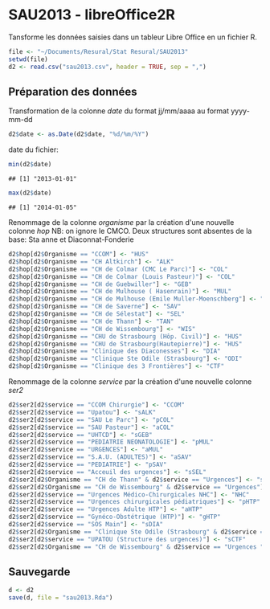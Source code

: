 SAU2013 - libreOffice2R
========================================================
Tansforme les données saisies dans un tableur Libre Office en un fichier R.


```r
file <- "~/Documents/Resural/Stat Resural/SAU2013"
setwd(file)
d2 <- read.csv("sau2013.csv", header = TRUE, sep = ",")
```

Préparation des données
------------------------
Transformation de la colonne *date* du format jj/mm/aaaa au format yyyy-mm-dd

```r
d2$date <- as.Date(d2$date, "%d/%m/%Y")
```

date du fichier:

```r
min(d2$date)
```

```
## [1] "2013-01-01"
```

```r
max(d2$date)
```

```
## [1] "2014-01-05"
```


Renommage de la colonne *organisme* par la création d'une nouvelle colonne *hop*
NB: on ignore le CMCO. Deux structures sont absentes de la base: Sta anne et Diaconnat-Fonderie

```r
d2$hop[d2$Organisme == "CCOM"] <- "HUS"
d2$hop[d2$Organisme == "CH Altkirch"] <- "ALK"
d2$hop[d2$Organisme == "CH de Colmar (CMC Le Parc)"] <- "COL"
d2$hop[d2$Organisme == "CH de Colmar (Louis Pasteur)"] <- "COL"
d2$hop[d2$Organisme == "CH de Guebwiller"] <- "GEB"
d2$hop[d2$Organisme == "CH de Mulhouse ( Hasenrain)"] <- "MUL"
d2$hop[d2$Organisme == "CH de Mulhouse (Emile Muller-Moenschberg"] <- "MUL"
d2$hop[d2$Organisme == "CH de Saverne"] <- "SAV"
d2$hop[d2$Organisme == "CH de Sélestat"] <- "SEL"
d2$hop[d2$Organisme == "CH de Thann"] <- "TAN"
d2$hop[d2$Organisme == "CH de Wissembourg"] <- "WIS"
d2$hop[d2$Organisme == "CHU de Strasbourg (Hôp. Civil)"] <- "HUS"
d2$hop[d2$Organisme == "CHU de Strasbourg(Hautepierre)"] <- "HUS"
d2$hop[d2$Organisme == "Clinique des Diaconesses"] <- "DIA"
d2$hop[d2$Organisme == "Clinique Ste Odile (Strasbourg"] <- "ODI"
d2$hop[d2$Organisme == "Clinique des 3 Frontières"] <- "CTF"
```

Renommage de la colonne *service* par la création d'une nouvelle colonne *ser2*

```r
d2$ser2[d2$service == "CCOM Chirurgie"] <- "CCOM"
d2$ser2[d2$service == "Upatou"] <- "sALK"
d2$ser2[d2$service == "SAU Le Parc"] <- "pCOL"
d2$ser2[d2$service == "SAU Pasteur"] <- "aCOL"
d2$ser2[d2$service == "UHTCD"] <- "sGEB"
d2$ser2[d2$service == "PEDIATRIE NEONATOLOGIE"] <- "pMUL"
d2$ser2[d2$service == "URGENCES"] <- "aMUL"
d2$ser2[d2$service == "S.A.U. (ADULTES)"] <- "aSAV"
d2$ser2[d2$service == "PEDIATRIE"] <- "pSAV"
d2$ser2[d2$service == "Acceuil des urgences"] <- "sSEL"
d2$ser2[d2$Organisme == "CH de Thann" & d2$service == "Urgences"] <- "sTAN"
d2$ser2[d2$Organisme == "CH de Wissembourg" & d2$service == "Urgences"] <- "sWIS"
d2$ser2[d2$service == "Urgences Médico-Chirurgicales NHC"] <- "NHC"
d2$ser2[d2$service == "Urgences chirurgicales pédiatriques"] <- "pHTP"
d2$ser2[d2$service == "Urgences Adulte HTP"] <- "aHTP"
d2$ser2[d2$service == "Gynéco-Obstétrique (HTP)"] <- "gHTP"
d2$ser2[d2$service == "SOS Main"] <- "sDIA"
d2$ser2[d2$Organisme == "Clinique Ste Odile (Strasbourg" & d2$service == "UPATOU"] <- "sODI"
d2$ser2[d2$service == "UPATOU (Structure des urgences)"] <- "sCTF"
d2$ser2[d2$Organisme == "CH de Wissembourg" & d2$service == "Urgences "] <- "sWIS"
```

Sauvegarde
----------

```r
d <- d2
save(d, file = "sau2013.Rda")
```


